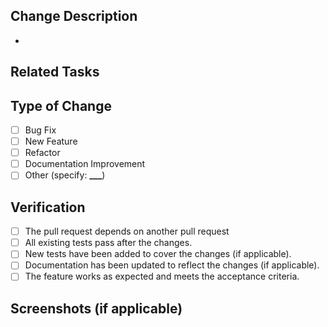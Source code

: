## Change Description

-

## Related Tasks

## Type of Change

- [ ] Bug Fix
- [ ] New Feature
- [ ] Refactor
- [ ] Documentation Improvement
- [ ] Other (specify: **\_\_\_**)

## Verification

- [ ] The pull request depends on another pull request
- [ ] All existing tests pass after the changes.
- [ ] New tests have been added to cover the changes (if applicable).
- [ ] Documentation has been updated to reflect the changes (if applicable).
- [ ] The feature works as expected and meets the acceptance criteria.

## Screenshots (if applicable)
